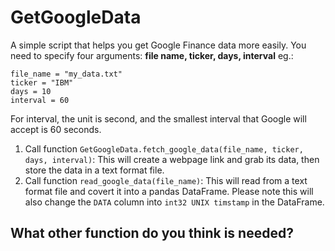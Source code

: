 # GetGoogleData
A simple script that helps you get Google Finance data more easily.
You need to specify four arguments: **file name, ticker, days, interval**
eg.:
```
file_name = "my_data.txt"
ticker = "IBM"
days = 10
interval = 60
```
For interval, the unit is second, and the smallest interval that Google will accept is 60 seconds.

1. Call function `GetGoogleData.fetch_google_data(file_name, ticker, days, interval)`:
	This will create a webpage link and grab its data, then store the data in a text format file.
2. Call function `read_google_data(file_name)`:
	This will read from a text format file and covert it into a pandas DataFrame.
	Please note this will also change the `DATA` column into `int32 UNIX timstamp` in the DataFrame.


## What other function do you think is needed?


